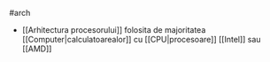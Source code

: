 #arch 
- [[Arhitectura procesorului]] folosita de majoritatea [[Computer|calculatoarealor]] cu [[CPU|procesoare]] [[Intel]] sau [[AMD]]